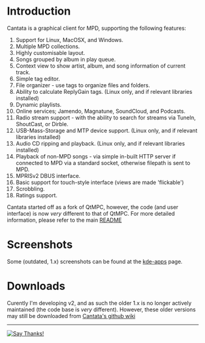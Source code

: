 Introduction
============

Cantata is a graphical client for MPD, supporting the following features:

 1. Support for Linux, MacOSX, and Windows.
 2. Multiple MPD collections.
 3. Highly customisable layout.
 4. Songs grouped by album in play queue.
 5. Context view to show artist, album, and song information of current track.
 6. Simple tag editor.
 7. File organizer - use tags to organize files and folders.
 8. Ability to calculate ReplyGain tags. (Linux only, and if relevant libraries
    installed)
 9. Dynamic playlists.
 10. Online services; Jamendo, Magnatune, SoundCloud, and Podcasts.
 11. Radio stream support - with the ability to search for streams via TuneIn,
    ShoutCast, or Dirble.
 12. USB-Mass-Storage and MTP device support. (Linux only, and if relevant
    libraries installed)
 13. Audio CD ripping and playback. (Linux only, and if relevant libraries
    installed)
 14. Playback of non-MPD songs - via simple in-built HTTP server if connected
    to MPD via a standard socket, otherwise filepath is sent to MPD.
 15. MPRISv2 DBUS interface.
 16. Basic support for touch-style interface (views are made 'flickable')
 17. Scrobbling.
 18. Ratings support.

Cantata started off as a fork of QtMPC, however, the code (and user interface)
is now *very* different to that of QtMPC.
For more detailed information, please refer to the main [README](https://raw.githubusercontent.com/CDrummond/cantata/master/README)

Screenshots
===========

Some (outdated, 1.x) screenshots can be found at the [kde-apps](http://kde-apps.org/content/show.php/Cantata?content=147733) page.

Downloads
=========

Curently I'm developing v2, and as such the older 1.x is no longer actively
maintained (the code base is *very* different). However, these older versions
may still be downloaded from [Cantata's github wiki](https://github.com/CDrummond/cantata/wiki/Previous-%28Google-Code%29-Downloads)


---

[![Say Thanks!](https://img.shields.io/badge/Say%20Thanks-!-1EAEDB.svg)](https://saythanks.io/to/craigd)
